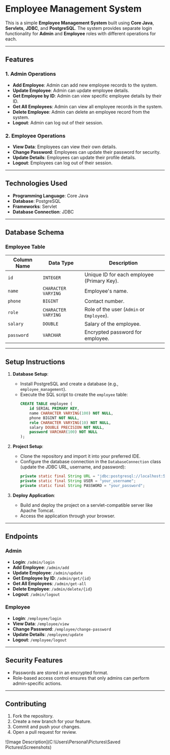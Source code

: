 

# Employee Management System

This is a simple **Employee Management System** built using **Core Java**, **Servlets**, **JDBC**, and **PostgreSQL**. The system provides separate login functionality for **Admin** and **Employee** roles with different operations for each.

---

## Features

### 1. **Admin Operations**
   - **Add Employee**: Admin can add new employee records to the system.
   - **Update Employee**: Admin can update employee details.
   - **Get Employee by ID**: Admin can view specific employee details by their ID.
   - **Get All Employees**: Admin can view all employee records in the system.
   - **Delete Employee**: Admin can delete an employee record from the system.
   - **Logout**: Admin can log out of their session.

### 2. **Employee Operations**
   - **View Data**: Employees can view their own details.
   - **Change Password**: Employees can update their password for security.
   - **Update Details**: Employees can update their profile details.
   - **Logout**: Employees can log out of their session.

---

## Technologies Used

- **Programming Language**: Core Java
- **Database**: PostgreSQL
- **Frameworks**: Servlet
- **Database Connection**: JDBC

---

## Database Schema

### Employee Table

| Column Name    | Data Type        | Description                          |
|----------------|------------------|--------------------------------------|
| `id`           | `INTEGER`        | Unique ID for each employee (Primary Key). |
| `name`         | `CHARACTER VARYING` | Employee's name.                    |
| `phone`        | `BIGINT`         | Contact number.                     |
| `role`         | `CHARACTER VARYING` | Role of the user (`Admin` or `Employee`). |
| `salary`       | `DOUBLE`         | Salary of the employee.             |
| `password`     | `VARCHAR`        | Encrypted password for employee.    |

---

## Setup Instructions

1. **Database Setup**:
   - Install PostgreSQL and create a database (e.g., `employee_management`).
   - Execute the SQL script to create the `employee` table:
     ```sql
     CREATE TABLE employee (
         id SERIAL PRIMARY KEY,
         name CHARACTER VARYING(100) NOT NULL,
         phone BIGINT NOT NULL,
         role CHARACTER VARYING(10) NOT NULL,
         salary DOUBLE PRECISION NOT NULL,
         password VARCHAR(100) NOT NULL
     );
     ```

2. **Project Setup**:
   - Clone the repository and import it into your preferred IDE.
   - Configure the database connection in the `DatabaseConnection` class (update the JDBC URL, username, and password):
     ```java
     private static final String URL = "jdbc:postgresql://localhost:5432/employee_management";
     private static final String USER = "your_username";
     private static final String PASSWORD = "your_password";
     ```

3. **Deploy Application**:
   - Build and deploy the project on a servlet-compatible server like Apache Tomcat.
   - Access the application through your browser.

---

## Endpoints

### Admin
- **Login**: `/admin/login`
- **Add Employee**: `/admin/add`
- **Update Employee**: `/admin/update`
- **Get Employee by ID**: `/admin/get/{id}`
- **Get All Employees**: `/admin/get-all`
- **Delete Employee**: `/admin/delete/{id}`
- **Logout**: `/admin/logout`

### Employee
- **Login**: `/employee/login`
- **View Data**: `/employee/view`
- **Change Password**: `/employee/change-password`
- **Update Details**: `/employee/update`
- **Logout**: `/employee/logout`

---

## Security Features

- Passwords are stored in an encrypted format.
- Role-based access control ensures that only admins can perform admin-specific actions.

---

## Contributing

1. Fork the repository.
2. Create a new branch for your feature.
3. Commit and push your changes.
4. Open a pull request for review.


![Image Description](C:\Users\Personal\Pictures\Saved Pictures\Screenshots)

